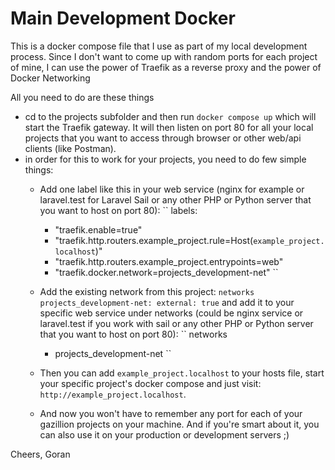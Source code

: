 # Main Development Docker

This is a docker compose file that I use as part of my local development process. Since I don't want to come up with random ports for each project of mine, I can use the power of Traefik as a reverse proxy and the power of Docker Networking

All you need to do are these things
- cd to the projects subfolder and then run `docker compose up` which will start the Traefik gateway. It will then listen on port 80 for all your local projects that you want to access through browser or other web/api clients (like Postman).
- in order for this to work for your projects, you need to do few simple things:
    -   Add one label like this in your web service (nginx for example or laravel.test for Laravel Sail or any other PHP or Python server that you want to host on port 80):
``
      labels:
          - "traefik.enable=true"
          - "traefik.http.routers.example_project.rule=Host(`example_project.localhost`)"
          - "traefik.http.routers.example_project.entrypoints=web"
          - "traefik.docker.network=projects_development-net"
``
    - Add the existing network from this project:
``
networks
    projects_development-net:
        external: true
``
and add it to your specific web service under networks (could be nginx service or laravel.test if you work with sail or any other PHP or Python server that you want to host on port 80):
``
    networks
        - projects_development-net
``

    - Then you can add `example_project.localhost` to your hosts file, start your specific project's docker compose and just visit: `http://example_project.localhost`.
    - And now you won't have to remember any port for each of your gazillion projects on your machine. And if you're smart about it, you can also use it on your production or development servers ;)
    
Cheers, Goran
